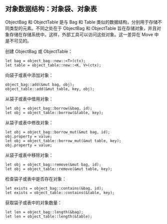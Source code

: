 ## 对象数据结构：对象袋、对象表

ObjectBag 和 ObjectTable 是与 Bag 和 Table 类似的数据结构，分别用于存储不同类型的元素。不同之处在于 ObjectBag 和 ObjectTable 旨在存储对象，并且对象存储在存储系统中。这样，外部工具可以访问这些对象。这一差异在 Move 中是不可见的。

创建 ObjectBag 或 ObjectTable：
```move
let bag = object_bag::new::<T>(ctx);
let table = object_table::new::<K, V>(ctx);
```
向袋子或表中添加对象：
```move
object_bag::add(&mut bag, obj);
object_table::add(&mut table, key, obj);
```
从袋子或表中借用对象：
```move
let obj = object_bag::borrow(&bag, id);
let obj = object_table::borrow(&table, key);
```
从袋子或表中修改对象：
```move
let obj = object_bag::borrow_mut(&mut bag, id);
obj.property = value;
let obj = object_table::borrow_mut(&mut table, key);
obj.property = value;

```
从袋子或表中移除对象：
```move
let obj = object_bag::remove(&mut bag, id);
let obj = object_table::remove(&mut table, key);
```
检查袋子或表中是否存在对象：
```move
let exists = object_bag::contains(&bag, id);
let exists = object_table::contains(&table, key);
```
获取袋子或表中的对象数量：
```move
let len = object_bag::length(&bag);
let len = object_table::length(&table);
```

